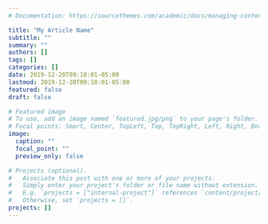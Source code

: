 ```yaml
---
# Documentation: https://sourcethemes.com/academic/docs/managing-content/

title: "My Article Name"
subtitle: ""
summary: ""
authors: []
tags: []
categories: []
date: 2019-12-20T09:18:01-05:00
lastmod: 2019-12-20T09:18:01-05:00
featured: false
draft: false

# Featured image
# To use, add an image named `featured.jpg/png` to your page's folder.
# Focal points: Smart, Center, TopLeft, Top, TopRight, Left, Right, BottomLeft, Bottom, BottomRight.
image:
  caption: ""
  focal_point: ""
  preview_only: false

# Projects (optional).
#   Associate this post with one or more of your projects.
#   Simply enter your project's folder or file name without extension.
#   E.g. `projects = ["internal-project"]` references `content/project/deep-learning/index.md`.
#   Otherwise, set `projects = []`.
projects: []
---
```

